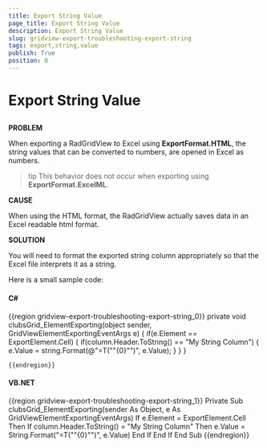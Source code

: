 ```yaml
---
title: Export String Value
page_title: Export String Value
description: Export String Value
slug: gridview-export-troubleshooting-export-string
tags: export,string,value
publish: True
position: 0
---
```


# Export String Value



## 

__PROBLEM__

When exporting a RadGridView to Excel using __ExportFormat.HTML__, the string values that can be converted to numbers, are opened in Excel as numbers.
        

>tip
          This behavior does not occur when exporting using __ExportFormat.ExcelML__.
        



__CAUSE__

When using the HTML format, the RadGridView actually saves data in an Excel readable html format.



__SOLUTION__

You will need to format the exported string column appropriately so that the Excel file interprets it as a string.
          

Here is a small sample code:
          

#### __C#__

{{region gridview-export-troubleshooting-export-string_0}}
	private void clubsGrid_ElementExporting(object sender, GridViewElementExportingEventArgs e)
	{
	   if(e.Element == ExportElement.Cell)
	   {
	      if(column.Header.ToString() == "My String Column")
	      {
	           e.Value = string.Format(@"=T(""{0}"")",  e.Value);
	      }
	   }
	}
	
	{{endregion}}



#### __VB.NET__

{{region gridview-export-troubleshooting-export-string_1}}
	    Private Sub clubsGrid_ElementExporting(sender As Object, e As GridViewElementExportingEventArgs)
	        If e.Element = ExportElement.Cell Then
	            If column.Header.ToString() = "My String Column" Then
	                e.Value = String.Format("=T(""{0}"")", e.Value)
	            End If
	        End If
	    End Sub
	{{endregion}}




